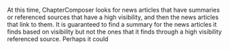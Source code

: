 At this time, ChapterComposer looks for news articles that have summaries or referenced sources that have a high visibility, and then the news articles that link to them. It is guaranteed to find a summary for the news articles it finds based on visibility but not the ones that it finds through a high visibility referenced source. Perhaps it could  